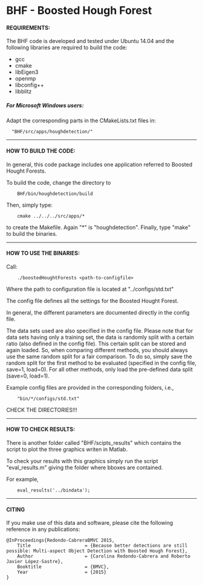# BHF - Boosted Hough Forest

#### REQUIREMENTS:


The BHF code is developed and tested under Ubuntu 14.04 and the following libraries are 
required to build the code:
+ gcc
+ cmake
+ libEigen3
+ openmp
+ libconfig++
+ libblitz

##### For Microsoft Windows users:
    
Adapt the corresponding parts in the CMakeLists.txt files in:
            
      "BHF/src/apps/houghdetection/"

---

#### HOW TO BUILD THE CODE:


In general, this code package includes one application referred to Boosted Hought Forests.

To build the code, change the directory to 

```
    BHF/bin/houghdetection/build
```

Then, simply type:
 
```
    cmake ../../../src/apps/*
```
to create the Makefile. Again "\*" is "houghdetection". 
Finally, type "make" to build the binaries. 

---

#### HOW TO USE THE BINARIES:


Call:

```
    ./boostedHoughtForests <path-to-configfile>
```
Where the path to configuration file is located at "../configs/std.txt"

The config file defines all the settings for the Boosted Hought Forest. 

In general, the different parameters are documented directly in the config file. 

The data sets used are also specified in the config file. Please note that for data sets having only 
a training set, the data is randomly split with a certain ratio (also defined in the config file). 
This certain split can be stored and again loaded. So, when comparing different methods, you should 
always use the same random split for a fair comparison. To do so, simply save the random split for the 
first method to be evaluated (specified in the config file, save=1, load=0). For all other methods, only load the pre-defined data split (save=0, load=1). 

Example config files are provided in the corresponding folders, i.e., 
```
    "bin/*/configs/std.txt"
```
CHECK THE DIRECTORIES!!!

---

#### HOW TO CHECK RESULTS:
There is another folder called "BHF/scipts_results" which contains the script to plot the three graphics writen in Matlab.

To check your results with this graphics simply run the script "eval_results.m" giving the folder where bboxes are contained. 

For example,
```
	eval_results('../bindata');
```
---

#### CITING

If you make use of this data and software, please cite the following reference in any publications:

    @InProceedings{Redondo-CabreraBMVC 2015,
        Title                    = {Because better detections are still possible: Multi-aspect Object Detection with Boosted Hough Forest},
        Author                   = {Carolina Redondo-Cabrera and Roberto Javier López-Sastre},
        Booktitle                = {BMVC},
        Year                     = {2015}
    }
